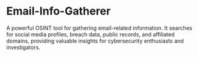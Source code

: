 # Email-Info-Gatherer
A powerful OSINT tool for gathering email-related information. It searches for social media profiles, breach data, public records, and affiliated domains, providing valuable insights for cybersecurity enthusiasts and investigators.
